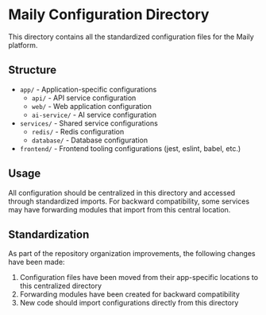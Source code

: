 # Maily Configuration Directory

This directory contains all the standardized configuration files for the Maily platform.

## Structure

- `app/` - Application-specific configurations
  - `api/` - API service configuration
  - `web/` - Web application configuration
  - `ai-service/` - AI service configuration
- `services/` - Shared service configurations
  - `redis/` - Redis configuration
  - `database/` - Database configuration
- `frontend/` - Frontend tooling configurations (jest, eslint, babel, etc.)

## Usage

All configuration should be centralized in this directory and accessed through standardized imports.
For backward compatibility, some services may have forwarding modules that import from this central location.

## Standardization

As part of the repository organization improvements, the following changes have been made:

1. Configuration files have been moved from their app-specific locations to this centralized directory
2. Forwarding modules have been created for backward compatibility
3. New code should import configurations directly from this directory